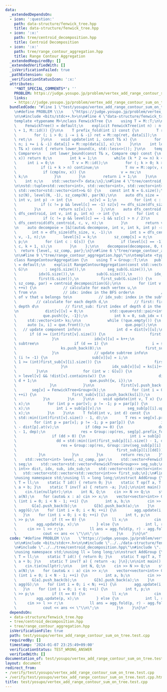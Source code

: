 ```yaml
---
data:
  _extendedDependsOn:
  - icon: ':question:'
    path: data-structure/fenwick_tree.hpp
    title: data-structure/fenwick_tree.hpp
  - icon: ':x:'
    path: tree/centroid_decomposition.hpp
    title: Centroid Decomposition
  - icon: ':x:'
    path: tree/range_contour_aggregation.hpp
    title: Range Contour Aggregation
  _extendedRequiredBy: []
  _extendedVerifiedWith: []
  _isVerificationFailed: true
  _pathExtension: cpp
  _verificationStatusIcon: ':x:'
  attributes:
    '*NOT_SPECIAL_COMMENTS*': ''
    PROBLEM: https://judge.yosupo.jp/problem/vertex_add_range_contour_sum_on_tree
    links:
    - https://judge.yosupo.jp/problem/vertex_add_range_contour_sum_on_tree
  bundledCode: "#line 1 \"test/yosupo/vertex_add_range_contour_sum_on_tree.test.cpp\"\
    \n#define PROBLEM \\\n    \"https://judge.yosupo.jp/problem/vertex_add_range_contour_sum_on_tree\"\
    \n\n#include <bits/stdc++.h>\n\n#line 4 \"data-structure/fenwick_tree.hpp\"\n\n\
    template <typename M>\nclass FenwickTree {\n    using T = M::T;\n\n   public:\n\
    \    FenwickTree() = default;\n    explicit FenwickTree(int n) : n(n), data(n\
    \ + 1, M::id()) {}\n\n    T prefix_fold(int i) const {\n        T ret = M::id();\n\
    \        for (; i > 0; i -= i & -i) ret = M::op(ret, data[i]);\n        return\
    \ ret;\n    }\n\n    void update(int i, const T& x) {\n        for (++i; i <=\
    \ n; i += i & -i) data[i] = M::op(data[i], x);\n    }\n\n    int lower_bound(const\
    \ T& x) const { return lower_bound(x, std::less<>()); }\n\n    template <typename\
    \ Compare>\n    int lower_bound(const T& x, Compare cmp) const {\n        if (!cmp(M::id(),\
    \ x)) return 0;\n        int k = 1;\n        while (k * 2 <= n) k <<= 1;\n   \
    \     int i = 0;\n        T v = M::id();\n        for (; k > 0; k >>= 1) {\n \
    \           if (i + k > n) continue;\n            T nv = M::op(v, data[i + k]);\n\
    \            if (cmp(nv, x)) {\n                v = nv;\n                i +=\
    \ k;\n            }\n        }\n        return i + 1;\n    }\n\n   private:\n\
    \    int n;\n    std::vector<T> data;\n};\n#line 4 \"tree/centroid_decomposition.hpp\"\
    \n\nstd::tuple<std::vector<int>, std::vector<int>, std::vector<int>>\ncentroid_decomposition(const\
    \ std::vector<std::vector<int>>& G) {\n    const int N = G.size();\n    std::vector<int>\
    \ sz(N), level(N, -1), sz_comp(N), par(N);\n\n    auto dfs_size = [&](auto& dfs_size,\
    \ int v, int p) -> int {\n        sz[v] = 1;\n        for (int c : G[v]) {\n \
    \           if (c != p && level[c] == -1) sz[v] += dfs_size(dfs_size, c, v);\n\
    \        }\n        return sz[v];\n    };\n\n    auto dfs_centroid = [&](auto&\
    \ dfs_centroid, int v, int p, int n) -> int {\n        for (int c : G[v]) {\n\
    \            if (c != p && level[c] == -1 && sz[c] > n / 2)\n                return\
    \ dfs_centroid(dfs_centroid, c, v, n);\n        }\n        return v;\n    };\n\
    \n    auto decompose = [&](auto& decompose, int v, int k, int p) -> void {\n \
    \       int n = dfs_size(dfs_size, v, -1);\n        int s = dfs_centroid(dfs_centroid,\
    \ v, -1, n);\n        level[s] = k;\n        sz_comp[s] = n;\n        par[s] =\
    \ p;\n        for (int c : G[s]) {\n            if (level[c] == -1) decompose(decompose,\
    \ c, k + 1, s);\n        }\n    };\n\n    decompose(decompose, 0, 0, -1);\n  \
    \  return {level, sz_comp, par};\n}\n#line 6 \"tree/range_contour_aggregation.hpp\"\
    \n\n#line 9 \"tree/range_contour_aggregation.hpp\"\n\ntemplate <typename Group>\n\
    class RangeContourAggregation {\n    using T = Group::T;\n\n   public:\n    RangeContourAggregation()\
    \ = default;\n    explicit RangeContourAggregation(const std::vector<std::vector<int>>&\
    \ G)\n        : seg(G.size()),\n          seg_sub(G.size()),\n          dist(G.size()),\n\
    \          idx(G.size()),\n          sub(G.size()),\n          idx_sub(G.size()),\n\
    \          first(G.size()),\n          first_sub(G.size()) {\n        std::tie(level,\
    \ sz_comp, par) = centroid_decomposition(G);\n\n        for (int v = 0; v < (int)G.size();\
    \ ++v) {\n            // calculate for each vertex u,\n            // dist: dist\
    \ from v\n            // idx: index in the BFS order\n            // sub: subtree\
    \ of v that u belongs to\n            // idx_sub: index in the subtree\n\n   \
    \         // calculate for each depth d,\n            // first: first index of\
    \ depth d\n            // first_sub: first index of depth d in the subtree i\n\
    \n            dist[v][v] = 0;\n            std::queue<std::pair<int, int>> que;\n\
    \            que.push({v, -1});\n            int k = 0, sub_idx = 0;\n       \
    \     std::vector<int> ks;\n\n            while (!que.empty()) {\n           \
    \     auto [u, i] = que.front();\n                que.pop();\n\n             \
    \   // update component info\n                int d = dist[v][u];\n          \
    \      if (d >= (int)first[v].size()) {\n                    first[v].push_back(k);\n\
    \                }\n                idx[v][u] = k++;\n                // enter\
    \ subtree\n                if (d == 1) {\n                    i = sub_idx++;\n\
    \                    ks.push_back(0);\n                    first_sub[v].emplace_back();\n\
    \                }\n                // update subtree info\n                if\
    \ (i != -1) {\n                    sub[v][u] = i;\n                    if (d -\
    \ 1 >= (int)first_sub[v][i].size()) {\n                        first_sub[v][i].push_back(ks[i]);\n\
    \                    }\n                    idx_sub[v][u] = ks[i]++;\n       \
    \         }\n\n                for (int w : G[u]) {\n                    if (level[w]\
    \ > level[v] && !dist[v].contains(w)) {\n                        dist[v][w] =\
    \ d + 1;\n                        que.push({w, i});\n                    }\n \
    \               }\n            }\n\n            first[v].push_back(k);\n     \
    \       seg[v] = FenwickTree<Group>(k);\n            for (int i = 0; i < sub_idx;\
    \ ++i) {\n                first_sub[v][i].push_back(ks[i]);\n                seg_sub[v].emplace_back(ks[i]);\n\
    \            }\n        }\n    }\n\n    void update(int v, T x) {\n        seg[v].update(0,\
    \ x);\n        for (int p = par[v]; p != -1; p = par[p]) {\n            seg[p].update(idx[p][v],\
    \ x);\n            int i = sub[p][v];\n            seg_sub[p][i].update(idx_sub[p][v],\
    \ x);\n        }\n    }\n\n    T fold(int v, int d) const {\n        int dd =\
    \ std::min((int)first[v].size() - 1, d);\n        T res = seg[v].prefix_fold(first[v][dd]);\n\
    \        for (int p = par[v]; p != -1; p = par[p]) {\n            int dep = d\
    \ - dist[p].at(v);\n            if (dep >= 0) {\n                dd = std::min((int)first[p].size()\
    \ - 1, dep);\n                res = Group::op(res, seg[p].prefix_fold(first[p][dd]));\n\
    \                if (dd > 0) {\n                    int i = sub[p].at(v);\n  \
    \                  dd = std::min((int)first_sub[p][i].size() - 1, dep - 1);\n\
    \                    res = Group::op(res, Group::inv(seg_sub[p][i].prefix_fold(\n\
    \                                             first_sub[p][i][dd])));\n      \
    \          }\n            }\n        }\n        return res;\n    }\n\n   private:\n\
    \    std::vector<int> level, sz_comp, par;\n    std::vector<FenwickTree<Group>>\
    \ seg;\n    std::vector<std::vector<FenwickTree<Group>>> seg_sub;\n    std::vector<std::unordered_map<int,\
    \ int>> dist, idx, sub, idx_sub;\n    std::vector<std::vector<int>> first;\n \
    \   std::vector<std::vector<std::vector<int>>> first_sub;\n};\n#line 9 \"test/yosupo/vertex_add_range_contour_sum_on_tree.test.cpp\"\
    \nusing namespace std;\nusing ll = long long;\n\nstruct AddGroup {\n    using\
    \ T = ll;\n    static T id() { return 0; }\n    static T op(T a, T b) { return\
    \ a + b; }\n    static T inv(T a) { return -a; }\n};\n\nint main() {\n    ios_base::sync_with_stdio(false);\n\
    \    cin.tie(nullptr);\n\n    int N, Q;\n    cin >> N >> Q;\n    std::vector<ll>\
    \ a(N);\n    for (auto& x : a) cin >> x;\n    vector<vector<int>> G(N);\n    for\
    \ (int i = 0; i < N - 1; ++i) {\n        int a, b;\n        cin >> a >> b;\n \
    \       G[a].push_back(b);\n        G[b].push_back(a);\n    }\n    RangeContourAggregation<AddGroup>\
    \ agg(G);\n    for (int i = 0; i < N; ++i) {\n        agg.update(i, a[i]);\n \
    \   }\n    for (int i = 0; i < Q; ++i) {\n        int t, p;\n        cin >> t\
    \ >> p;\n        if (t == 0) {\n            ll x;\n            cin >> x;\n   \
    \         agg.update(p, x);\n        } else {\n            int l, r;\n       \
    \     cin >> l >> r;\n            ll ans = agg.fold(p, r) - agg.fold(p, l);\n\
    \            cout << ans << \"\\n\";\n        }\n    }\n}\n"
  code: "#define PROBLEM \\\n    \"https://judge.yosupo.jp/problem/vertex_add_range_contour_sum_on_tree\"\
    \n\n#include <bits/stdc++.h>\n\n#include \"../../data-structure/fenwick_tree.hpp\"\
    \n#include \"../../tree/centroid_decomposition.hpp\"\n#include \"../../tree/range_contour_aggregation.hpp\"\
    \nusing namespace std;\nusing ll = long long;\n\nstruct AddGroup {\n    using\
    \ T = ll;\n    static T id() { return 0; }\n    static T op(T a, T b) { return\
    \ a + b; }\n    static T inv(T a) { return -a; }\n};\n\nint main() {\n    ios_base::sync_with_stdio(false);\n\
    \    cin.tie(nullptr);\n\n    int N, Q;\n    cin >> N >> Q;\n    std::vector<ll>\
    \ a(N);\n    for (auto& x : a) cin >> x;\n    vector<vector<int>> G(N);\n    for\
    \ (int i = 0; i < N - 1; ++i) {\n        int a, b;\n        cin >> a >> b;\n \
    \       G[a].push_back(b);\n        G[b].push_back(a);\n    }\n    RangeContourAggregation<AddGroup>\
    \ agg(G);\n    for (int i = 0; i < N; ++i) {\n        agg.update(i, a[i]);\n \
    \   }\n    for (int i = 0; i < Q; ++i) {\n        int t, p;\n        cin >> t\
    \ >> p;\n        if (t == 0) {\n            ll x;\n            cin >> x;\n   \
    \         agg.update(p, x);\n        } else {\n            int l, r;\n       \
    \     cin >> l >> r;\n            ll ans = agg.fold(p, r) - agg.fold(p, l);\n\
    \            cout << ans << \"\\n\";\n        }\n    }\n}\n"
  dependsOn:
  - data-structure/fenwick_tree.hpp
  - tree/centroid_decomposition.hpp
  - tree/range_contour_aggregation.hpp
  isVerificationFile: true
  path: test/yosupo/vertex_add_range_contour_sum_on_tree.test.cpp
  requiredBy: []
  timestamp: '2024-01-07 23:25:49+09:00'
  verificationStatus: TEST_WRONG_ANSWER
  verifiedWith: []
documentation_of: test/yosupo/vertex_add_range_contour_sum_on_tree.test.cpp
layout: document
redirect_from:
- /verify/test/yosupo/vertex_add_range_contour_sum_on_tree.test.cpp
- /verify/test/yosupo/vertex_add_range_contour_sum_on_tree.test.cpp.html
title: test/yosupo/vertex_add_range_contour_sum_on_tree.test.cpp
---
```

